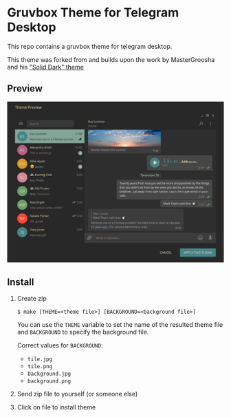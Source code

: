 # Gruvbox Theme for Telegram Desktop

This repo contains a gruvbox theme for telegram desktop.

This theme was forked from and builds upon the work by MasterGroosha and his ["Solid Dark" theme](https://github.com/MasterGroosha/telegram-soliddark-theme)

## Preview

![Gruvbox](gruvbox-theme-preview.png)

## Install

1. Create zip

	```
	$ make [THEME=<theme file>] [BACKGROUND=<background file>]
	```

	You can use the `THEME` variable to set the name of the resulted theme
	file and `BACKGROUND` to specify the background file.

	Correct values for `BACKGROUND`:

	* `tile.jpg`
	* `tile.png`
	* `background.jpg`
	* `background.png`

2. Send zip file to yourself (or someone else)

3. Click on file to install theme
